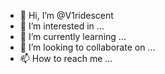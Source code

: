 - 👋 Hi, I’m @V1ridescent
- 👀 I’m interested in ...
- 🌱 I’m currently learning ...
- 💞️ I’m looking to collaborate on ...
- 📫 How to reach me ...

<!---
V1ridescent/V1ridescent is a ✨ special ✨ repository because its `README.md` (this file) appears on your GitHub profile.
You can click the Preview link to take a look at your changes.
--->
